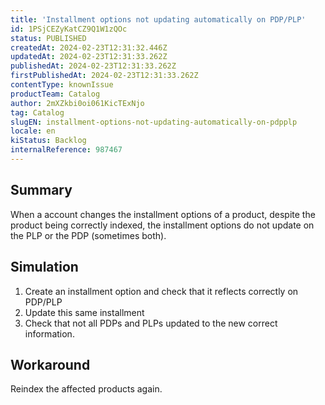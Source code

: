```yaml
---
title: 'Installment options not updating automatically on PDP/PLP'
id: 1PSjCEZyKatCZ9Q1W1zQOc
status: PUBLISHED
createdAt: 2024-02-23T12:31:32.446Z
updatedAt: 2024-02-23T12:31:33.262Z
publishedAt: 2024-02-23T12:31:33.262Z
firstPublishedAt: 2024-02-23T12:31:33.262Z
contentType: knownIssue
productTeam: Catalog
author: 2mXZkbi0oi061KicTExNjo
tag: Catalog
slugEN: installment-options-not-updating-automatically-on-pdpplp
locale: en
kiStatus: Backlog
internalReference: 987467
---
```


## Summary


When a account changes the installment options of a product, despite the product being correctly indexed, the installment options do not update on the PLP or the PDP (sometimes both).


##

## Simulation



1. Create an installment option and check that it reflects correctly on PDP/PLP
2. Update this same installment
3. Check that not all PDPs and PLPs updated to the new correct information.


##

## Workaround


Reindex the affected products again.





